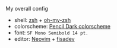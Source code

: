 My overall config

- shell: [zsh](https://www.zsh.org/https://www.zsh.org/) + [oh-my-zsh](https://github.com/ohmyzsh/ohmyzsh)
- colorscheme: [Pencil Dark colorscheme](https://mayccoll.github.io/Gogh/)
- font: `SF Mono Semibold 14 pt.`
- editor: [Neovim](https://neovim.io/) + [fisadev](https://vim.fisadev.com/)

